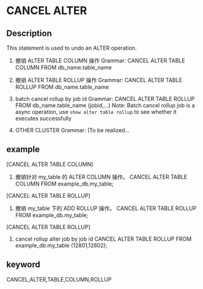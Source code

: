 <!-- 
Licensed to the Apache Software Foundation (ASF) under one
or more contributor license agreements.  See the NOTICE file
distributed with this work for additional information
regarding copyright ownership.  The ASF licenses this file
to you under the Apache License, Version 2.0 (the
"License"); you may not use this file except in compliance
with the License.  You may obtain a copy of the License at

  http://www.apache.org/licenses/LICENSE-2.0

Unless required by applicable law or agreed to in writing,
software distributed under the License is distributed on an
"AS IS" BASIS, WITHOUT WARRANTIES OR CONDITIONS OF ANY
KIND, either express or implied.  See the License for the
specific language governing permissions and limitations
under the License.
-->

# CANCEL ALTER
## Description
This statement is used to undo an ALTER operation.
1. 撤销 ALTER TABLE COLUMN 操作
Grammar:
CANCEL ALTER TABLE COLUMN
FROM db_name.table_name

2. 撤销 ALTER TABLE ROLLUP 操作
Grammar:
CANCEL ALTER TABLE ROLLUP
FROM db_name.table_name

3. batch cancel rollup by job id
    Grammar:
        CANCEL ALTER TABLE ROLLUP
                FROM db_name.table_name (jobid,...)
    Note:
        Batch cancel rollup job is a async operation, use `show alter table rollup` to see whether it executes successfully

2. OTHER CLUSTER
Grammar:
(To be realized...


## example
[CANCEL ALTER TABLE COLUMN]
1. 撤销针对 my_table 的 ALTER COLUMN 操作。
CANCEL ALTER TABLE COLUMN
FROM example_db.my_table;

[CANCEL ALTER TABLE ROLLUP]
1. 撤销 my_table 下的 ADD ROLLUP 操作。
CANCEL ALTER TABLE ROLLUP
FROM example_db.my_table;

[CANCEL ALTER TABLE ROLLUP]
1. cancel rollup alter job by job id
CANCEL ALTER TABLE ROLLUP
FROM example_db.my_table (12801,12802);

## keyword
CANCEL,ALTER,TABLE,COLUMN,ROLLUP

